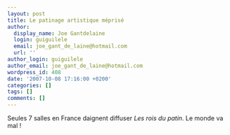 ```yaml
---
layout: post
title: Le patinage artistique méprisé
author:
  display_name: Joe Gantdelaine
  login: guiguilele
  email: joe_gant_de_laine@hotmail.com
  url: ''
author_login: guiguilele
author_email: joe_gant_de_laine@hotmail.com
wordpress_id: 408
date: '2007-10-08 17:16:00 +0200'
categories: []
tags: []
comments: []
---
```

Seules 7 salles en France daignent diffuser *Les rois du patin*. Le monde va mal !
